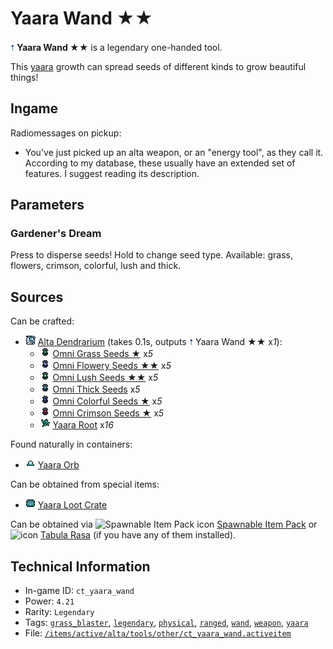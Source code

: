 # Yaara Wand ★★

<img src="https://raw.githubusercontent.com/Ceterai/Enternia/main/items/active/alta/tools/other/ct_yaara_wand.png" alt="Yaara Wand ★★ icon" loading="lazy" width="auto" height="16px"/> **Yaara Wand ★★** is a legendary one-handed tool.

This [yaara](https://ceterai.github.io/MyEnternia/Wiki/Tags/Yaara) growth can spread seeds of different kinds to grow beautiful things!

## Ingame

Radiomessages on pickup:

- You've just picked up an alta weapon, or an "energy tool", as they call it. According to my database, these usually have an extended set of features. I suggest reading its description.

## Parameters

### Gardener's Dream

Press to disperse seeds! Hold to change seed type. Available: grass, flowers, crimson, colorful, lush and thick.

## Sources

Can be crafted:

- ![ ](https://raw.githubusercontent.com/Ceterai/Enternia/main/objects/alta/crafting/dendrarium/icon.png) [Alta Dendrarium](https://ceterai.github.io/MyEnternia/Wiki/AltaDendrarium) (takes 0.1s, outputs <img src="https://raw.githubusercontent.com/Ceterai/Enternia/main/items/active/alta/tools/other/ct_yaara_wand.png" alt="Yaara Wand ★★ icon" loading="lazy" width="auto" height="16px"/> Yaara Wand ★★ x*1*):
  - <img src="https://raw.githubusercontent.com/Ceterai/Enternia/main/items/active/alta/tools/plant/omni/ct_grass_seeds.png" alt="Omni Grass Seeds ★ icon" loading="lazy" width="auto" height="16px"/> [Omni Grass Seeds ★](https://ceterai.github.io/MyEnternia/Wiki/OmniGrassSeeds) x*5*
  - <img src="https://raw.githubusercontent.com/Ceterai/Enternia/main/items/active/alta/tools/plant/omni/ct_flowery_grass_seeds.png" alt="Omni Flowery Seeds ★★ icon" loading="lazy" width="auto" height="16px"/> [Omni Flowery Seeds ★★](https://ceterai.github.io/MyEnternia/Wiki/OmniFlowerySeeds) x*5*
  - <img src="https://raw.githubusercontent.com/Ceterai/Enternia/main/items/active/alta/tools/plant/omni/ct_lush_grass_seeds.png" alt="Omni Lush Seeds ★★ icon" loading="lazy" width="auto" height="16px"/> [Omni Lush Seeds ★★](https://ceterai.github.io/MyEnternia/Wiki/OmniLushSeeds) x*5*
  - <img src="https://raw.githubusercontent.com/Ceterai/Enternia/main/items/active/alta/tools/plant/omni/ct_thick_grass_seeds.png" alt="Omni Thick Seeds icon" loading="lazy" width="auto" height="16px"/> [Omni Thick Seeds](https://ceterai.github.io/MyEnternia/Wiki/OmniThickSeeds) x*5*
  - <img src="https://raw.githubusercontent.com/Ceterai/Enternia/main/items/active/alta/tools/plant/omni/ct_colorful_grass_seeds.png" alt="Omni Colorful Seeds ★ icon" loading="lazy" width="auto" height="16px"/> [Omni Colorful Seeds ★](https://ceterai.github.io/MyEnternia/Wiki/OmniColorfulSeeds) x*5*
  - <img src="https://raw.githubusercontent.com/Ceterai/Enternia/main/items/active/alta/tools/plant/omni/ct_crimson_grass_seeds.png" alt="Omni Crimson Seeds ★ icon" loading="lazy" width="auto" height="16px"/> [Omni Crimson Seeds ★](https://ceterai.github.io/MyEnternia/Wiki/OmniCrimsonSeeds) x*5*
  - <img src="https://raw.githubusercontent.com/Ceterai/Enternia/main/items/generic/produce/ct_yaara_root.png" alt="Yaara Root icon" loading="lazy" width="auto" height="16px"/> [Yaara Root](https://ceterai.github.io/MyEnternia/Wiki/YaaraRoot) x*16*

Found naturally in containers:

- <img src="https://raw.githubusercontent.com/Ceterai/Enternia/main/objects/biome/alterash/yaara/decorative/orb/icon.png" alt="Yaara Orb icon" loading="lazy" width="auto" height="16px"/> [Yaara Orb](https://ceterai.github.io/MyEnternia/Wiki/YaaraOrb)

Can be obtained from special items:

- <img src="https://raw.githubusercontent.com/Ceterai/Enternia/main/items/active/alta/loot/biome/ct_yaara_loot.png" alt="Yaara Loot Crate icon" loading="lazy" width="auto" height="16px"/> [Yaara Loot Crate](https://ceterai.github.io/MyEnternia/Wiki/YaaraLootCrate)

Can be obtained via <img src="https://raw.githubusercontent.com/Silverfeelin/Starbound-SpawnableItemPack/master/interface/sip/iconSmall.png" alt="Spawnable Item Pack icon" width="18" height="14"/> [Spawnable Item Pack](https://steamcommunity.com/sharedfiles/filedetails/?id=733665104) or <img src="https://steamuserimages-a.akamaihd.net/ugc/263843960696222713/3EC9A7C005541F7D577EBCB8C5736B4EFC9973D6/" alt="icon" width="8" height="12"/> [Tabula Rasa](https://community.playstarbound.com/resources/the-tabula-rasa.3222/) (if you have any of them installed).

## Technical Information

- In-game ID: `ct_yaara_wand`
- Power: `4.21`
- Rarity: `Legendary`
- Tags: [`grass_blaster`](https://ceterai.github.io/MyEnternia/Wiki/Tags/GrassBlaster), [`legendary`](https://ceterai.github.io/MyEnternia/Wiki/Tags/Legendary), [`physical`](https://ceterai.github.io/MyEnternia/Wiki/Tags/Physical), [`ranged`](https://ceterai.github.io/MyEnternia/Wiki/Tags/Ranged), [`wand`](https://ceterai.github.io/MyEnternia/Wiki/Tags/Wand), [`weapon`](https://ceterai.github.io/MyEnternia/Wiki/Tags/Weapon), [`yaara`](https://ceterai.github.io/MyEnternia/Wiki/Tags/Yaara)
- File: [`/items/active/alta/tools/other/ct_yaara_wand.activeitem`](https://github.com/Ceterai/Enternia/blob/main/items/active/alta/tools/other/ct_yaara_wand.activeitem)
